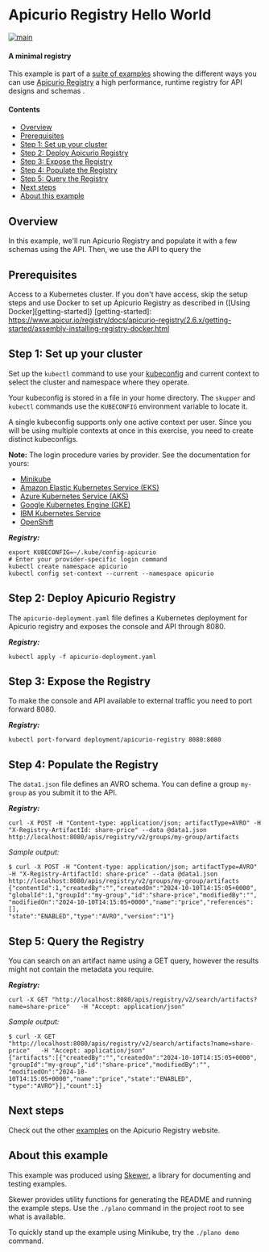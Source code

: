 <!-- NOTE: This file is generated from skewer.yaml.  Do not edit it directly. -->

# Apicurio Registry Hello World

[![main](https://github.com/pwright/apicurio-api-hello-world/actions/workflows/main.yaml/badge.svg)](https://github.com/pwright/apicurio-api-hello-world/actions/workflows/main.yaml)

#### A minimal registry

This example is part of a [suite of examples][examples] showing the
different ways you can use [Apicurio Registry][website] a high performance, 
runtime registry for API designs and schemas .

[website]: https://www.apicur.io/
[examples]: https://www.apicur.io/examples/index.html

#### Contents

* [Overview](#overview)
* [Prerequisites](#prerequisites)
* [Step 1: Set up your cluster](#step-1-set-up-your-cluster)
* [Step 2: Deploy Apicurio Registry](#step-2-deploy-apicurio-registry)
* [Step 3: Expose the Registry](#step-3-expose-the-registry)
* [Step 4: Populate the Registry](#step-4-populate-the-registry)
* [Step 5: Query the Registry](#step-5-query-the-registry)
* [Next steps](#next-steps)
* [About this example](#about-this-example)

## Overview

In this example, we'll run Apicurio Registry and populate it with a few 
schemas using the API.
Then, we use the API to query the

## Prerequisites

Access to a Kubernetes cluster. If you don't have access, skip the setup
steps and use Docker to set up Apicurio Registry as described in 
([Using Docker][getting-started])
[getting-started]: https://www.apicur.io/registry/docs/apicurio-registry/2.6.x/getting-started/assembly-installing-registry-docker.html

## Step 1: Set up your cluster

Set up the `kubectl` command to use your
[kubeconfig][kubeconfig] and current context to select the cluster
and namespace where they operate.

[kubeconfig]: https://kubernetes.io/docs/concepts/configuration/organize-cluster-access-kubeconfig/

Your kubeconfig is stored in a file in your home directory.  The
`skupper` and `kubectl` commands use the `KUBECONFIG` environment
variable to locate it.

A single kubeconfig supports only one active context per user.
Since you will be using multiple contexts at once in this
exercise, you need to create distinct kubeconfigs.

**Note:** The login procedure varies by provider.  See the
documentation for yours:

* [Minikube](https://skupper.io/start/minikube.html#cluster-access)
* [Amazon Elastic Kubernetes Service (EKS)](https://skupper.io/start/eks.html#cluster-access)
* [Azure Kubernetes Service (AKS)](https://skupper.io/start/aks.html#cluster-access)
* [Google Kubernetes Engine (GKE)](https://skupper.io/start/gke.html#cluster-access)
* [IBM Kubernetes Service](https://skupper.io/start/ibmks.html#cluster-access)
* [OpenShift](https://skupper.io/start/openshift.html#cluster-access)

_**Registry:**_

~~~ shell
export KUBECONFIG=~/.kube/config-apicurio
# Enter your provider-specific login command
kubectl create namespace apicurio
kubectl config set-context --current --namespace apicurio
~~~

## Step 2: Deploy Apicurio Registry

The `apicurio-deployment.yaml` file defines a Kubernetes deployment
for Apicurio registry and exposes the console and API through 8080.

_**Registry:**_

~~~ shell
kubectl apply -f apicurio-deployment.yaml
~~~

## Step 3: Expose the Registry

To make the console and API available to external traffic
you need to port forward 8080.

_**Registry:**_

~~~ shell
kubectl port-forward deployment/apicurio-registry 8080:8080
~~~

## Step 4: Populate the Registry

The `data1.json` file defines an AVRO schema.
You can define a group `my-group` as you submit it to the API.

_**Registry:**_

~~~ shell
curl -X POST -H "Content-type: application/json; artifactType=AVRO" -H "X-Registry-ArtifactId: share-price" --data @data1.json http://localhost:8080/apis/registry/v2/groups/my-group/artifacts
~~~

_Sample output:_

~~~ console
$ curl -X POST -H "Content-type: application/json; artifactType=AVRO" -H "X-Registry-ArtifactId: share-price" --data @data1.json http://localhost:8080/apis/registry/v2/groups/my-group/artifacts
{"contentId":1,"createdBy":"","createdOn":"2024-10-10T14:15:05+0000",
"globalId":1,"groupId":"my-group","id":"share-price","modifiedBy":"",
"modifiedOn":"2024-10-10T14:15:05+0000","name":"price","references":[],
"state":"ENABLED","type":"AVRO","version":"1"}
~~~

## Step 5: Query the Registry

You can search on an artifact name using a GET query,
however the results might not contain the metadata you require.

_**Registry:**_

~~~ shell
curl -X GET "http://localhost:8080/apis/registry/v2/search/artifacts?name=share-price"   -H "Accept: application/json"
~~~

_Sample output:_

~~~ console
$ curl -X GET "http://localhost:8080/apis/registry/v2/search/artifacts?name=share-price"   -H "Accept: application/json"
{"artifacts":[{"createdBy":"","createdOn":"2024-10-10T14:15:05+0000",
"groupId":"my-group","id":"share-price","modifiedBy":"",
"modifiedOn":"2024-10-10T14:15:05+0000","name":"price","state":"ENABLED",
"type":"AVRO"}],"count":1}
~~~

## Next steps

Check out the other [examples][examples] on the Apicurio Registry website.

## About this example

This example was produced using [Skewer][skewer], a library for
documenting and testing examples.

[skewer]: https://github.com/skupperproject/skewer

Skewer provides utility functions for generating the README and
running the example steps.  Use the `./plano` command in the project
root to see what is available.

To quickly stand up the example using Minikube, try the `./plano demo`
command.
